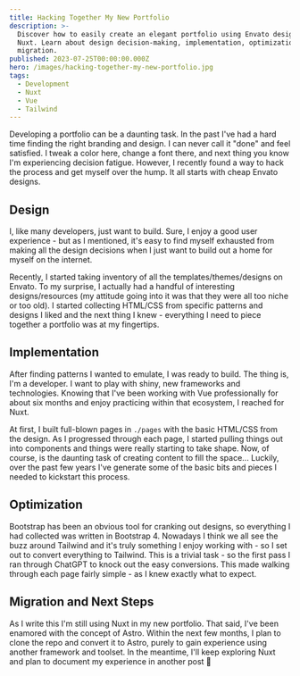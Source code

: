 ```yaml
---
title: Hacking Together My New Portfolio
description: >-
  Discover how to easily create an elegant portfolio using Envato designs and
  Nuxt. Learn about design decision-making, implementation, optimization, and
  migration.
published: 2023-07-25T00:00:00.000Z
hero: /images/hacking-together-my-new-portfolio.jpg
tags:
  - Development
  - Nuxt
  - Vue
  - Tailwind
---
```

Developing a portfolio can be a daunting task. In the past I've had a hard time finding the right branding and design. I can never call it "done" and feel satisfied. I tweak a color here, change a font there, and next thing you know I'm experiencing decision fatigue. However, I recently found a way to hack the process and get myself over the hump. It all starts with cheap Envato designs.

## Design
I, like many developers, just want to build. Sure, I enjoy a good user experience - but as I mentioned, it's easy to find myself exhausted from making all the design decisions when I just want to build out a home for myself on the internet.

Recently, I started taking inventory of all the templates/themes/designs on Envato. To my surprise, I actually had a handful of interesting designs/resources (my attitude going into it was that they were all too niche or too old). I started collecting HTML/CSS from specific patterns and designs I liked and the next thing I knew - everything I need to piece together a portfolio was at my fingertips.

## Implementation
After finding patterns I wanted to emulate, I was ready to build. The thing is, I'm a developer. I want to play with shiny, new frameworks and technologies. Knowing that I've been working with Vue professionally for about six months and enjoy practicing within that ecosystem, I reached for Nuxt.

At first, I built full-blown pages in `./pages` with the basic HTML/CSS from the design. As I progressed through each page, I started pulling things out into components and things were really starting to take shape. Now, of course, is the daunting task of creating content to fill the space... Luckily, over the past few years I've generate some of the basic bits and pieces I needed to kickstart this process.

## Optimization
Bootstrap has been an obvious tool for cranking out designs, so everything I had collected was written in Bootstrap 4. Nowadays I think we all see the buzz around Tailwind and it's truly something I enjoy working with - so I set out to convert everything to Tailwind. This is a trivial task - so the first pass I ran through ChatGPT to knock out the easy conversions. This made walking through each page fairly simple - as I knew exactly what to expect.

## Migration and Next Steps
As I write this I'm still using Nuxt in my new portfolio. That said, I've been enamored with the concept of Astro. Within the next few months, I plan to clone the repo and convert it to Astro, purely to gain experience using another framework and toolset. In the meantime, I'll keep exploring Nuxt and plan to document my experience in another post &#128578;

